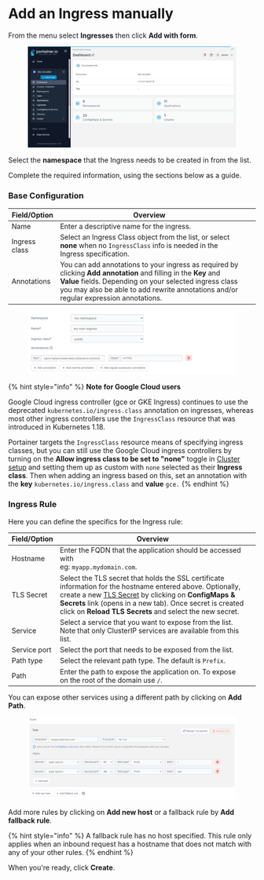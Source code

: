 # Add an Ingress manually

From the menu select **Ingresses** then click **Add with form**.

<figure><img src="../../../.gitbook/assets/2.16-Ingress-add-form.gif" alt=""><figcaption></figcaption></figure>

Select the **namespace** that the Ingress needs to be created in from the list.

Complete the required information, using the sections below as a guide.

### Base Configuration

<table><thead><tr><th>Field/Option</th><th>Overview</th><th data-hidden></th><th data-hidden></th></tr></thead><tbody><tr><td>Name</td><td>Enter a descriptive name for the ingress.</td><td></td><td></td></tr><tr><td>Ingress class</td><td>Select an Ingress Class object from the list, or select <strong>none</strong> when no <code>IngressClass</code> info is needed in the Ingress specification.</td><td></td><td></td></tr><tr><td>Annotations</td><td>You can add annotations to your ingress as required by clicking <strong>Add annotation</strong> and filling in the <strong>Key</strong> and <strong>Value</strong> fields. Depending on your selected ingress class you may also be able to add rewrite annotations and/or regular expression annotations.</td><td></td><td></td></tr></tbody></table>

<figure><img src="../../../.gitbook/assets/2.18-k8s-ingresses-add-name.png" alt=""><figcaption></figcaption></figure>

{% hint style="info" %}
**Note for Google Cloud users**

Google Cloud ingress controller (gce or GKE Ingress) continues to use the deprecated `kubernetes.io/ingress.class` annotation on ingresses, whereas most other ingress controllers use the `IngressClass` resource that was introduced in Kubernetes 1.18.

Portainer targets the `IngressClass` resource means of specifying ingress classes, but you can still use the Google Cloud ingress controllers by turning on the **Allow ingress class to be set to "none"** toggle in [Cluster setup](../cluster/setup.md#ingress-controllers) and setting them up as custom with `none` selected as their **Ingress class**. Then when adding an ingress based on this, set an annotation with the **key** `kubernetes.io/ingress.class` and **value** `gce.`
{% endhint %}

### Ingress Rule

Here you can define the specifics for the Ingress rule:

<table><thead><tr><th>Field/Option</th><th>Overview</th><th data-hidden></th></tr></thead><tbody><tr><td>Hostname</td><td>Enter the FQDN that the application should be accessed with<br>eg: <code>myapp.mydomain.com</code>.</td><td></td></tr><tr><td>TLS Secret</td><td>Select the TLS secret that holds the SSL certificate information for the hostname entered above. Optionally, create a new <a href="../configurations/add-1.md">TLS Secret</a> by clicking on <strong>ConfigMaps &#x26; Secrets</strong> link (opens in a new tab). Once secret is created click on <strong>Reload TLS Secrets</strong> and select the new secret.</td><td></td></tr><tr><td>Service</td><td>Select a service that you want to expose from the list. Note that only ClusterIP services are available from this list.</td><td></td></tr><tr><td>Service port</td><td>Select the port that needs to be exposed from the list.</td><td></td></tr><tr><td>Path type</td><td>Select the relevant path type. The default is <code>Prefix</code>.</td><td></td></tr><tr><td>Path</td><td>Enter the path to expose the application on. To expose on the root of the domain use <code>/</code>.</td><td></td></tr></tbody></table>

You can expose other services using a different path by clicking on **Add Path**.

<figure><img src="../../../.gitbook/assets/2.16-k8s-ingress-rule.png" alt=""><figcaption></figcaption></figure>

Add more rules by clicking on **Add new host** or a fallback rule by **Add fallback rule**.

{% hint style="info" %}
A fallback rule has no host specified. This rule only applies when an inbound request has a hostname that does not match with any of your other rules.
{% endhint %}

When you're ready, click **Create**.
